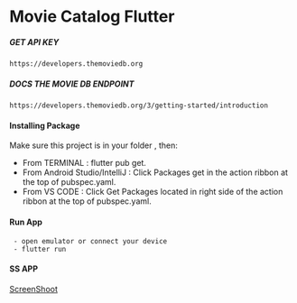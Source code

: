 # Movie Catalog Flutter
 #####  GET API KEY
    https://developers.themoviedb.org
  
 #####  DOCS THE MOVIE DB ENDPOINT
    https://developers.themoviedb.org/3/getting-started/introduction
#### Installing Package
  Make sure this project is in your folder , then:
 - From TERMINAL : flutter pub get.
 - From Android Studio/IntelliJ : Click Packages get in the action ribbon at the top of pubspec.yaml.
 - From VS CODE : Click Get Packages located in right side of the action ribbon at the top of pubspec.yaml.
#### Run App
     - open emulator or connect your device
     - flutter run
 
#### SS APP
   [ScreenShoot](https://drive.google.com/open?id=1qNd01KyWlcS3DmsVfB00da8BriLvJcFW)
 
    
